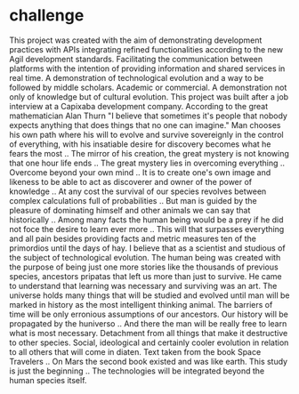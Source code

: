 # challenge
This project was created with the aim of demonstrating development practices with APIs integrating refined functionalities according to the new Agil development standards. Facilitating the communication between platforms with the intention of providing information and shared services in real time. A demonstration of technological evolution and a way to be followed by middle scholars. Academic or commercial. A demonstration not only of knowledge but of cultural evolution. This project was built after a job interview at a Capixaba development company. According to the great mathematician Alan Thurn "I believe that sometimes it's people that nobody expects anything that does things that no one can imagine."  Man chooses his own path where his will to evolve and survive sovereignly in the control of everything, with his insatiable desire for discovery becomes what he fears the most .. The mirror of his creation, the great mystery is not knowing that one hour life ends .. The great mystery lies in overcoming everything .. Overcome beyond your own mind .. It is to create one's own image and likeness to be able to act as discoverer and owner of the power of knowledge .. At any cost the survival of our species revolves between complex calculations full of probabilities .. But man is guided by the pleasure of dominating himself and other animals we can say that historically .. Among many facts the human being would be a prey if he did not foce the desire to learn ever more .. This will that surpasses everything and all pain besides providing facts and metric measures ten of the primordios until the days of hay. I believe that as a scientist and studious of the subject of technological evolution. The human being was created with the purpose of being just one more stories like the thousands of previous species, ancestors pripatas that left us more than just to survive. He came to understand that learning was necessary and surviving was an art. The universe holds many things that will be studied and evolved until man will be marked in history as the most intelligent thinking animal. The barriers of time will be only erronious assumptions of our ancestors. Our history will be propagated by the huniverso .. And there the man will be really free to learn what is most necessary. Detachment from all things that make it destructive to other species. Social, ideological and certainly cooler evolution in relation to all others that will come in diaten.   Text taken from the book Space Travelers .. On Mars the second book existed and was like earth.  This study is just the beginning .. The technologies will be integrated beyond the human species itself.
